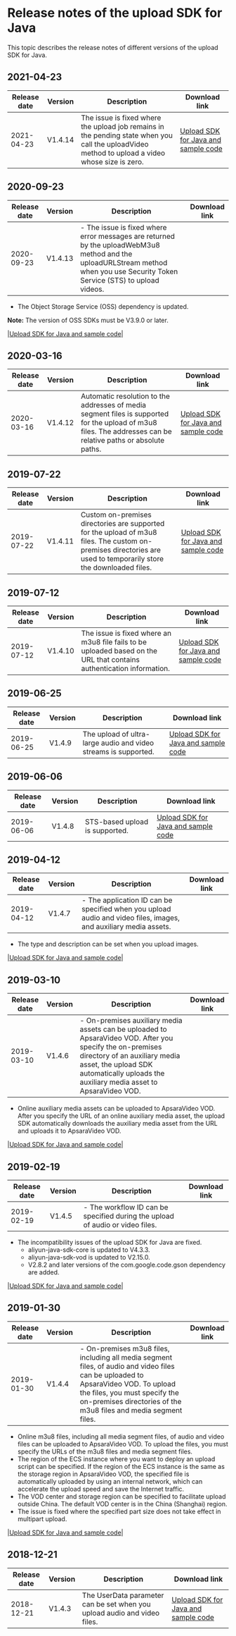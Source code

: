 # Release notes of the upload SDK for Java

This topic describes the release notes of different versions of the upload SDK for Java.

## 2021-04-23

|Release date|Version|Description|Download link|
|------------|-------|-----------|-------------|
|2021-04-23|V1.4.14|The issue is fixed where the upload job remains in the pending state when you call the uploadVideo method to upload a video whose size is zero.|[Upload SDK for Java and sample code](https://alivc-demo-cms.alicdn.com/versionProduct/sourceCode/upload/java/VODUploadDemo-java-1.4.14.zip)|

## 2020-09-23

|Release date|Version|Description|Download link|
|------------|-------|-----------|-------------|
|2020-09-23|V1.4.13|-   The issue is fixed where error messages are returned by the uploadWebM3u8 method and the uploadURLStream method when you use Security Token Service \(STS\) to upload videos.
-   The Object Storage Service \(OSS\) dependency is updated.

**Note:** The version of OSS SDKs must be V3.9.0 or later.

|[Upload SDK for Java and sample code](https://docs-aliyun.cn-hangzhou.oss.aliyun-inc.com/assets/attach/51992/cn_zh/1600848199952/VODUploadDemo-java-1.4.13.zip)|

## 2020-03-16

|Release date|Version|Description|Download link|
|------------|-------|-----------|-------------|
|2020-03-16|V1.4.12|Automatic resolution to the addresses of media segment files is supported for the upload of m3u8 files. The addresses can be relative paths or absolute paths.|[Upload SDK for Java and sample code](https://docs-aliyun.cn-hangzhou.oss.aliyun-inc.com/assets/attach/51992/cn_zh/1584350505412/VODUploadDemo-java-1.4.12.zip)|

## 2019-07-22

|Release date|Version|Description|Download link|
|------------|-------|-----------|-------------|
|2019-07-22|V1.4.11|Custom on-premises directories are supported for the upload of m3u8 files. The custom on-premises directories are used to temporarily store the downloaded files.|[Upload SDK for Java and sample code](https://docs-aliyun.cn-hangzhou.oss.aliyun-inc.com/assets/attach/106648/cn_zh/1563778063998/VODUploadDemo-java-1.4.11.zip)|

## 2019-07-12

|Release date|Version|Description|Download link|
|------------|-------|-----------|-------------|
|2019-07-12|V1.4.10|The issue is fixed where an m3u8 file fails to be uploaded based on the URL that contains authentication information.|[Upload SDK for Java and sample code](https://docs-aliyun.cn-hangzhou.oss.aliyun-inc.com/assets/attach/106648/cn_zh/1562903947499/VODUploadDemo-java-1.4.10.zip)|

## 2019-06-25

|Release date|Version|Description|Download link|
|------------|-------|-----------|-------------|
|2019-06-25|V1.4.9|The upload of ultra-large audio and video streams is supported.|[Upload SDK for Java and sample code](https://docs-aliyun.cn-hangzhou.oss.aliyun-inc.com/assets/attach/51992/cn_zh/1561708141494/VODUploadDemo-java-1.4.9.zip)|

## 2019-06-06

|Release date|Version|Description|Download link|
|------------|-------|-----------|-------------|
|2019-06-06|V1.4.8|STS-based upload is supported.|[Upload SDK for Java and sample code](https://docs-aliyun.cn-hangzhou.oss.aliyun-inc.com/assets/attach/106648/cn_zh/1559795565842/VODUploadDemo-java-1.4.8.zip)|

## 2019-04-12

|Release date|Version|Description|Download link|
|------------|-------|-----------|-------------|
|2019-04-12|V1.4.7|-   The application ID can be specified when you upload audio and video files, images, and auxiliary media assets.
-   The type and description can be set when you upload images.

|[Upload SDK for Java and sample code](https://docs-aliyun.cn-hangzhou.oss.aliyun-inc.com/assets/attach/51992/cn_zh/1555048043943/VODUploadDemo-java-1.4.7.zip)|

## 2019-03-10

|Release date|Version|Description|Download link|
|------------|-------|-----------|-------------|
|2019-03-10|V1.4.6|-   On-premises auxiliary media assets can be uploaded to ApsaraVideo VOD. After you specify the on-premises directory of an auxiliary media asset, the upload SDK automatically uploads the auxiliary media asset to ApsaraVideo VOD.
-   Online auxiliary media assets can be uploaded to ApsaraVideo VOD. After you specify the URL of an online auxiliary media asset, the upload SDK automatically downloads the auxiliary media asset from the URL and uploads it to ApsaraVideo VOD.

|[Upload SDK for Java and sample code](https://docs-aliyun.cn-hangzhou.oss.aliyun-inc.com/assets/attach/106648/cn_zh/1552227669169/VODUploadDemo-java-1.4.6.zip)|

## 2019-02-19

|Release date|Version|Description|Download link|
|------------|-------|-----------|-------------|
|2019-02-19|V1.4.5|-   The workflow ID can be specified during the upload of audio or video files.
-   The incompatibility issues of the upload SDK for Java are fixed.
    -   aliyun-java-sdk-core is updated to V4.3.3.
    -   aliyun-java-sdk-vod is updated to V2.15.0.
    -   V2.8.2 and later versions of the com.google.code.gson dependency are added.

|[Upload SDK for Java and sample code](https://docs-aliyun.cn-hangzhou.oss.aliyun-inc.com/assets/attach/106648/cn_zh/1550571710324/VODUploadDemo-java-1.4.5.zip)|

## 2019-01-30

|Release date|Version|Description|Download link|
|------------|-------|-----------|-------------|
|2019-01-30|V1.4.4|-   On-premises m3u8 files, including all media segment files, of audio and video files can be uploaded to ApsaraVideo VOD. To upload the files, you must specify the on-premises directories of the m3u8 files and media segment files.
-   Online m3u8 files, including all media segment files, of audio and video files can be uploaded to ApsaraVideo VOD. To upload the files, you must specify the URLs of the m3u8 files and media segment files.
-   The region of the ECS instance where you want to deploy an upload script can be specified. If the region of the ECS instance is the same as the storage region in ApsaraVideo VOD, the specified file is automatically uploaded by using an internal network, which can accelerate the upload speed and save the Internet traffic.
-   The VOD center and storage region can be specified to facilitate upload outside China. The default VOD center is in the China \(Shanghai\) region.
-   The issue is fixed where the specified part size does not take effect in multipart upload.

|[Upload SDK for Java and sample code](https://docs-aliyun.cn-hangzhou.oss.aliyun-inc.com/assets/attach/51992/cn_zh/1548820581839/VODUploadDemo-java-1.4.4.zip)|

## 2018-12-21

|Release date|Version|Description|Download link|
|------------|-------|-----------|-------------|
|2018-12-21|V1.4.3|The UserData parameter can be set when you upload audio and video files.|[Upload SDK for Java and sample code](https://docs-aliyun.cn-hangzhou.oss.aliyun-inc.com/assets/attach/51992/cn_zh/1545382153255/VODUploadDemo-java-1.4.3.zip)|

